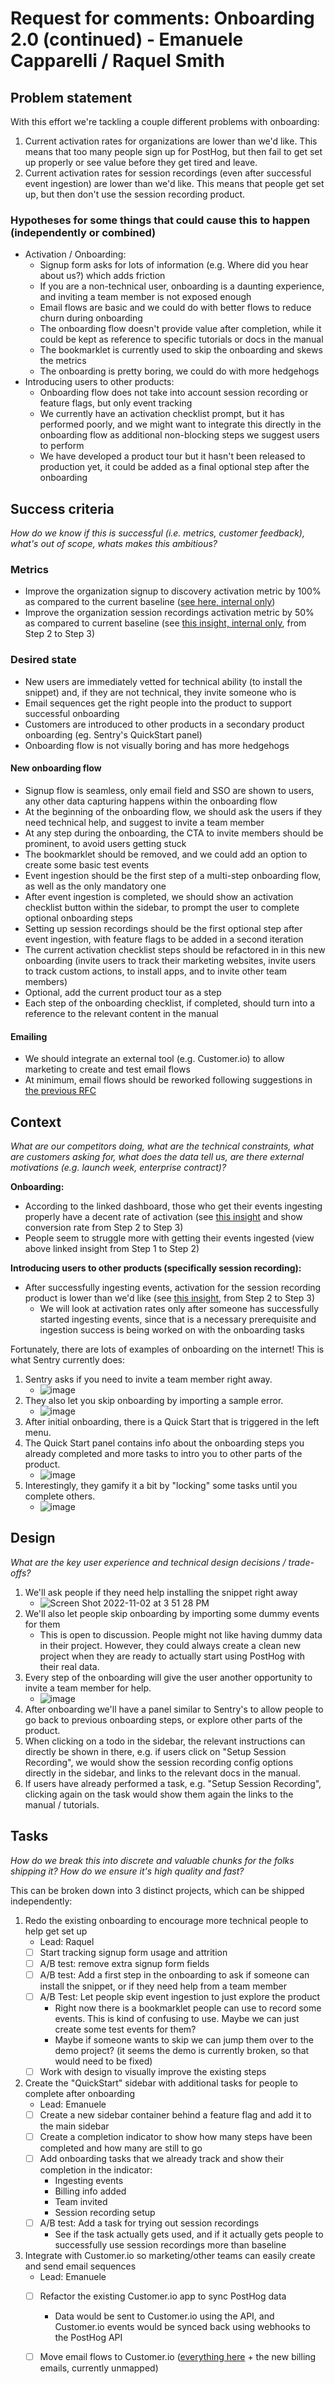 # Request for comments: Onboarding 2.0 (continued) - Emanuele Capparelli / Raquel Smith

## Problem statement

With this effort we're tackling a couple different problems with onboarding:

1. Current activation rates for organizations are lower than we'd like. This means that too many people sign up for PostHog, but then fail to get set up properly or see value before they get tired and leave.
2. Current activation rates for session recordings (even after successful event ingestion) are lower than we'd like. This means that people get set up, but then don't use the session recording product.

### Hypotheses for some things that could cause this to happen (independently or combined)
- Activation / Onboarding:
  - Signup form asks for lots of information (e.g. Where did you hear about us?) which adds friction
  - If you are a non-technical user, onboarding is a daunting experience, and inviting a team member is not exposed enough
  - Email flows are basic and we could do with better flows to reduce churn during onboarding
  - The onboarding flow doesn't provide value after completion, while it could be kept as reference to specific tutorials or docs in the manual
  - The bookmarklet is currently used to skip the onboarding and skews the metrics
  - The onboarding is pretty boring, we could do with more hedgehogs
- Introducing users to other products:
  - Onboarding flow does not take into account session recording or feature flags, but only event tracking
  - We currently have an activation checklist prompt, but it has performed poorly, and we might want to integrate this directly in the onboarding flow as additional non-blocking steps we suggest users to perform
  - We have developed a product tour but it hasn't been released to production yet, it could be added as a final optional step after the onboarding

## Success criteria
*How do we know if this is successful (i.e. metrics, customer feedback), what's out of scope, whats makes this ambitious?*

### Metrics
- Improve the organization signup to discovery activation metric by 100% as compared to the current baseline ([see here, internal only](https://app.posthog.com/dashboard/54139))
- Improve the organization session recordings activation metric by 50% as compared to current baseline (see [this insight, internal only](https://app.posthog.com/insights/YdcM8sBK), from Step 2 to Step 3)

### Desired state
- New users are immediately vetted for technical ability (to install the snippet) and, if they are not technical, they invite someone who is
- Email sequences get the right people into the product to support successful onboarding
- Customers are introduced to other products in a secondary product onboarding (eg. Sentry's QuickStart panel)
- Onboarding flow is not visually boring and has more hedgehogs

#### New onboarding flow
- Signup flow is seamless, only email field and SSO are shown to users, any other data capturing happens within the onboarding flow
- At the beginning of the onboarding flow, we should ask the users if they need technical help, and suggest to invite a team member
- At any step during the onboarding, the CTA to invite members should be prominent, to avoid users getting stuck
- The bookmarklet should be removed, and we could add an option to create some basic test events
- Event ingestion should be the first step of a multi-step onboarding flow, as well as the only mandatory one
- After event ingestion is completed, we should show an activation checklist button within the sidebar, to prompt the user to complete optional onboarding steps
- Setting up session recordings should be the first optional step after event ingestion, with feature flags to be added in a second iteration
- The current activation checklist steps should be refactored in in this new onboarding (invite users to track their marketing websites, invite users to track custom actions, to install apps, and to invite other team members)
- Optional, add the current product tour as a step
- Each step of the onboarding checklist, if completed, should turn into a reference to the relevant content in the manual

#### Emailing
- We should integrate an external tool (e.g. Customer.io) to allow marketing to create and test email flows
- At minimum, email flows should be reworked following suggestions in [the previous RFC](https://github.com/PostHog/meta/issues/64)


## Context
*What are our competitors doing, what are the technical constraints, what are customers asking for, what does the data tell us, are there external motivations (e.g. launch week, enterprise contract)?*

**Onboarding:**

- According to the linked dashboard, those who get their events ingesting properly have a decent rate of activation (see [this insight](https://app.posthog.com/insights/yj7DIktG) and show conversion rate from Step 2 to Step 3)
- People seem to struggle more with getting their events ingested (view above linked insight from Step 1 to Step 2)

**Introducing users to other products (specifically session recording):**

- After successfully ingesting events, activation for the session recording product is lower than we'd like (see [this insight](https://app.posthog.com/insights/YdcM8sBK), from Step 2 to Step 3) 
  - We will look at activation rates only after someone has successfully started ingesting events, since that is a necessary prerequisite and ingestion success is being worked on with the onboarding tasks

Fortunately, there are lots of examples of onboarding on the internet! This is what Sentry currently does:
1. Sentry asks if you need to invite a team member right away.
    - ![image](https://user-images.githubusercontent.com/18598166/199791647-b3af837d-dd53-4bf3-8d1e-4be1139247dd.png)
2. They also let you skip onboarding by importing a sample error.
    - ![image](https://user-images.githubusercontent.com/18598166/199792853-277ad016-2edb-4531-b120-fd6590c62102.png)
3. After initial onboarding, there is a Quick Start that is triggered in the left menu. 
4. The Quick Start panel contains info about the onboarding steps you already completed and more tasks to intro you to other parts of the product.
    - ![image](https://user-images.githubusercontent.com/18598166/199791737-cd5dc488-324a-4cee-8544-e42a9e03235e.png)
5. Interestingly, they gamify it a bit by "locking" some tasks until you complete others.
    - ![image](https://user-images.githubusercontent.com/18598166/199791879-ba9df04a-23b8-481d-a02e-5b2b3d7c5938.png)


## Design 
*What are the key user experience and technical design decisions / trade-offs?*

1. We'll ask people if they need help installing the snippet right away
    - ![Screen Shot 2022-11-02 at 3 51 28 PM](https://user-images.githubusercontent.com/18598166/199792106-33eb8f0b-0f88-458e-b071-5d621f270c36.png)
2. We'll also let people skip onboarding by importing some dummy events for them
    - This is open to discussion. People might not like having dummy data in their project. However, they could always create a clean new project when they are ready to actually start using PostHog with their real data.
3. Every step of the onboarding will give the user another opportunity to invite a team member for help.
    - ![image](https://user-images.githubusercontent.com/18598166/199793207-b8e45d38-b68f-4480-9bfd-c1f091e9dce8.png)
4. After onboarding we'll have a panel similar to Sentry's to allow people to go back to previous onboarding steps, or explore other parts of the product.
5. When clicking on a todo in the sidebar, the relevant instructions can directly be shown in there, e.g. if users click on "Setup Session Recording", we would show the session recording config options directly in the sidebar, and links to the relevant docs in the manual.
6. If users have already performed a task, e.g. "Setup Session Recording", clicking again on the task would show them again the links to the manual / tutorials. 
  

## Tasks
*How do we break this into discrete and valuable chunks for the folks shipping it? How do we ensure it's high quality and fast?*

This can be broken down into 3 distinct projects, which can be shipped independently:
1. Redo the existing onboarding to encourage more technical people to help get set up
    - Lead: Raquel
    - [ ] Start tracking signup form usage and attrition
    - [ ] A/B test: remove extra signup form fields
    - [ ] A/B test: Add a first step in the onboarding to ask if someone can install the snippet, or if they need help from a team member
    - [ ] A/B Test: Let people skip event ingestion to just explore the product
        - Right now there is a bookmarklet people can use to record some events. This is kind of confusing to use. Maybe we can just create some test events for them?
        - Maybe if someone wants to skip we can jump them over to the demo project? (it seems the demo is currently broken, so that would need to be fixed)
    - [ ] Work with design to visually improve the existing steps
2. Create the "QuickStart" sidebar with additional tasks for people to complete after onboarding
    - Lead: Emanuele
    - [ ] Create a new sidebar container behind a feature flag and add it to the main sidebar
    - [ ] Create a completion indicator to show how many steps have been completed and how many are still to go
    - [ ] Add onboarding tasks that we already track and show their completion in the indicator:
      - Ingesting events
      - Billing info added
      - Team invited
      - Session recording setup
    - [ ] A/B test: Add a task for trying out session recordings
      - See if the task actually gets used, and if it actually gets people to successfully use session recordings more than baseline
3. Integrate with Customer.io so marketing/other teams can easily create and send email sequences
    - Lead: Emanuele
    - [ ] Refactor the existing Customer.io app to sync PostHog data
      - Data would be sent to Customer.io using the API, and Customer.io events would be synced back using webhooks to the PostHog API
    - [ ] Move email flows to Customer.io ([everything here](https://github.com/PostHog/meta/issues/64) + the new billing emails, currently unmapped)

